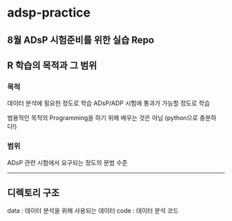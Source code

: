 # adsp-practice
8월 ADsP 시험준비를 위한 실습 Repo
---
## R 학습의 목적과 그 범위
### 목적
데이터 분석에 필요한 정도로 학습
ADsP/ADP 시험에 통과가 가능할 정도로 학습

범용적인 목적의 Programming을 하기 위해 배우는 것은 아님
(python으로 충분하다!)

### 범위
ADsP 관련 시험에서 요구되는 정도의 문법 수준

---
## 디렉토리 구조
data : 데이터 분석을 위해 사용되는 데이터
code : 데이터 분석 코드